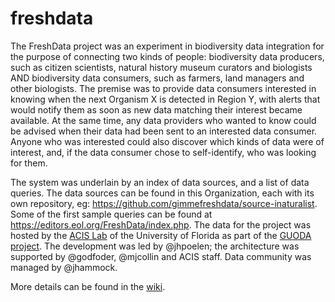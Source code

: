 # freshdata
The FreshData project was an experiment in biodiversity data integration for the purpose of connecting two kinds of people: biodiversity data producers, such as citizen scientists, natural history museum curators and biologists AND biodiversity data consumers, such as farmers, land managers and other biologists. The premise was to provide data consumers interested in knowing when the next Organism X is detected in Region Y, with alerts that would notify them as soon as new data matching their interest became available. At the same time, any data providers who wanted to know could be advised when their data had been sent to an interested data consumer. Anyone who was interested could also discover which kinds of data were of interest, and, if the data consumer chose to self-identify, who was looking for them.

The system was underlain by an index of data sources, and a list of data queries. The data sources can be found in this Organization, each with its own repository, eg: https://github.com/gimmefreshdata/source-inaturalist. Some of the first sample queries can be found at https://editors.eol.org/FreshData/index.php. The data for the project was hosted by the [ACIS Lab](https://www.acis.ufl.edu/) of the University of Florida as part of the [GUODA project](http://guoda.bio/). The development was led by @jhpoelen; the architecture was supported by @godfoder, @mjcollin and ACIS staff. Data community was managed by @jhammock.

More details can be found in the [wiki](https://github.com/gimmefreshdata/freshdata/wiki). 
